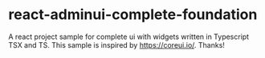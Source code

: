 # react-adminui-complete-foundation
A react project sample for complete ui with widgets written in Typescript TSX and TS. This sample is inspired by https://coreui.io/. Thanks!
